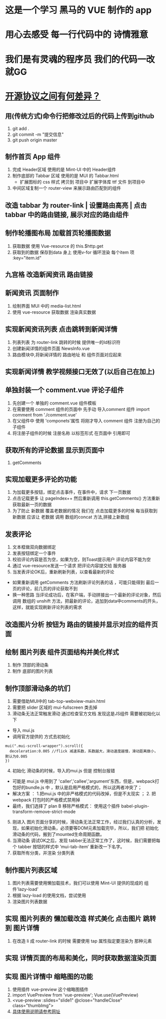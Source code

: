 # 这是一个学习 黑马的 VUE 制作的 app

# 用心去感受 每一行代码中的 诗情雅意

# 我们是有灵魂的程序员 我们的代码一改就GG

# [开源协议之间有何差异？](https://www.zhihu.com/question/19568896)

## 用(传统方式)命令行把修改过后的代码上传到github
1. git add . 
2. git commit -m "提交信息"
3. git push origin master

## 制作首页 App 组件
1. 完成 Header区域 使用的是 Mint-UI 中的 Header组件
2. 制作底部的 Tabbar 区域 使用的是 MUI 的 Tabbar.html
   * 扩展图标的 css 样式 拷贝到 项目中 扩展字体库 ttf 文件 到项目中
3. 中间区域复制一个 router-view 来展示路由匹配到的组件

## 改造 tabbar 为 router-link | 设置路由高亮 | 点击 tabbar 中的路由链接, 展示对应的路由组件

## 制作轮播图布局 加载首页轮播图数据
 1. 获取数据 使用 Vue-resource 的 this.$http.get 
 2. 获取到的数据 保存到data 身上 使用v-for 循环渲染 每个item 项 :key="item.id"

 ## 九宫格 改造新闻资讯 路由链接

 ## 新闻资讯 页面制作
 1. 绘制界面 MUI 中的 media-list.html
 2. 使用 vue-resource 获取数据 渲染真实数据

 ## 实现新闻资讯列表 点击跳转到新闻详情 
 1. 列表列表 为 router-link 跳转的时候 提供唯一的Id标识符
 2. 创建新闻详情的组件页面 NewsInfo.vue
 3. 路由模块中,将新闻详情的 路由地址 和 组件页面对应起来

 ## 实现新闻详情 教学视频接口无效了(以后自己在加上) 

 ## 单独封装一个 comment.vue 评论子组件
 1. 先创建一个 单独的 comment.vue 组件模板
 2. 在需要使用 comment 组件的页面中 先手动 导入comment 组件
 import comment from './comment.vue'
 3. 在父组件中 使用 'componets'属性 将刚才导入 comment 组件 注册为自己的子组件
 4. 将注册子组件的时候 注册名称 以标签形式 在页面中 引用即可

 ## 获取所有的评论数据 显示到页面中  
 1. getComments

 ## 实现加载更多评论的功能
 1. 为加载更多按钮，绑定点击事件，在事件中，请求 下一页数据
 2. 点击记载更多 让 pageIndex++ 然后重新调用 this.getComments() 方法重新获取最新一页的数据
 3. 为了防止 新数据 覆盖老数据的情况 我们在 点击加载更多的时候 每当获取到新数据 应该让 老数据 调用 数组的concat 方法,拼接上新数组

 ## 发表评论
 1. 文本框做双向数据绑定
 2. 发表按钮绑定一个事件
 3. 校验评论内容是否为空，如果为空，则Toast提示用户 评论内容不能为空
 4. 通过 vue-resource发送一个请求 把评论内容提交给 服务器
 5. 当发表评论OK后，重新刷新列表，以查看最新的评论
  + 如果重新调用 getComments 方法刷新评论列表的话 ，可能只能得到 最后一页的评论，前几页的评论获取不到
  + 换一种思路 当评论成功后，在客户端，手动拼接出一个最新的评论对象，然后调用 数组的 unshift 方法，把最新的评论，追加到data中comments的开头，这样，就能实现刷新评论列表的需求

## 改造图片分析 按钮为 路由的链接并显示对应的组件页面

## 绘制 图片列表 组件页面结构并美化样式
 1. 制作 顶部的滑动条
 2.  制作 底部的图片列表

## 制作顶部滑动条的坑们 
 1. 需要借助MUI中的 tab-top-webview-main.html
 2. 需要把 slider 区域的 mui-fullscreen 类去掉
 3. 滑动条无法正常触发滑动 通过检查官方文档 发现这是JS组件 需要被初始化以下
  + 导入 mui.js
  + 调用官方提供的 方式去初始化

  ```
  mui(".mui-scroll-wrapper").scroll({
    deceleration:0.005 //flick 减速系数，系数越大，滑动速度越慢，滑动距离做小，默认为0.005
  })
  ```
 4. 初始化 滑动条的时候，导入的mui.js 但是 控制台报错 
  + 可能是 mui.js 中用到了 'caller','callee','argument'东西，但是，webpack打包好的bundle.js 中 ，默认是启用严格模式的，所以这两者冲突了；
  + 解决方案 ： 1.把mui.js 中的非严格模式的代码改掉，但是不太现实 ； 2. 把webpack 打包时的严格模式禁用掉
  + 最终，我们选择了 plan B 移除严格模式： 使用这个插件 babel-plugin-transform-remove-strict-mode
  5. 刚进入 图片页面分享的时候，滑动条无法正常工作，经过我们认真的分析，发现，如果初始化滑动条，必须要等DOM元素加载完毕，所以，我们把 初始化 滑动条的代码，搬到了mounted生命周期函数。
  6. 当滑动条 调试OK之后，发现 tabber无法正常工作了，这时候，我们需要把每个 tabber 按钮的样式中 ’mui-tab-item‘ 重新改一下名字。
  7. 获取所有分类，并渲染 分类列表
  
 ## 制作图片列表区域
  1. 图片列表需要使用懒加载技术，我们可以使用 Mint-UI 提供的现成的 组件'lazy-load' 
  2. 根据 lazy-load 的使用文档，尝试使用
  3. 渲染图片列表数据

 ## 实现 图片列表的 懒加载改造 样式美化 点击图片 跳转到 图片详情
 1. 在改造 li 成 router-link 的时候 需要使用 tap 属性指定要渲染为 那种元素

 ## 实现 详情页面的布局和美化，同时获取数据渲染页面

 ## 实现 图片详情中 缩略图的功能
 1. 使用插件 vue-preview 这个缩略图插件
 2. import VuePreview from 'vue-preview'; Vue.use(VuePreview)
 3. <vue-preview :slides="slide1" @close="handleClose" class="thumbImg"></vue-preview>
 4. [ 具体使用说明请参考网址 ](https://github.com/LS1231/vue-preview#readme)